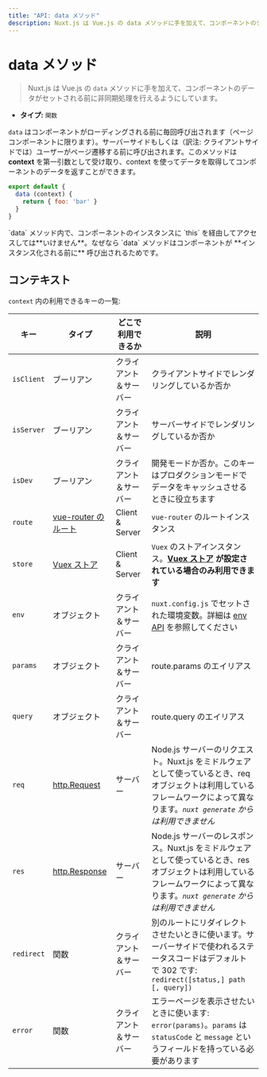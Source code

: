 ```yaml
---
title: "API: data メソッド"
description: Nuxt.js は Vue.js の data メソッドに手を加えて、コンポーネントのデータがセットされる前に非同期処理を行えるようにしています。
---
```


<!-- title: "API: The data Method" -->
<!-- description: Nuxt.js supercharges the data method from vue.js to let you handle async operation before setting the component data. -->

<!-- # The data Method -->

# data メソッド

<!-- \> Nuxt.js *supercharges* the `data` method from vue.js to let you handle async operation before setting the component data. -->

> Nuxt.js は Vue.js の `data` メソッドに手を加えて、コンポーネントのデータがセットされる前に非同期処理を行えるようにしています。

<!-- - **Type:** `Function` -->

- **タイプ:** `関数`

<!-- `data` is called every time before loading the component (**only for pages components**). It can be called from the server-side or before navigating to the corresponding route. This method receives the **context** as the first argument, you can use it to fetch some data and return the component data. -->

`data` はコンポーネントがローディングされる前に毎回呼び出されます（ページコンポーネントに限ります）。サーバーサイドもしくは（訳注: クライアントサイドでは）ユーザーがページ遷移する前に呼び出されます。このメソッドは **context** を第一引数として受け取り、context を使ってデータを取得してコンポーネントのデータを返すことができます。

```js
export default {
  data (context) {
    return { foo: 'bar' }
  }
}
```

<!-- <div class="Alert Alert--orange">You do **NOT** have access of the component instance through `this` inside `data` because it is called **before initiating** the component.</div> -->

<div class="Alert Alert--orange">`data` メソッド内で、コンポーネントのインスタンスに `this` を経由してアクセスしては**いけません**。なぜなら `data` メソッドはコンポーネントが **インスタンス化される前に** 呼び出されるためです。</div>

<!-- ## Context -->

## コンテキスト

<!-- List of all the available keys in `context`: -->

`context` 内の利用できるキーの一覧:

<!-- | Key | Type | Available | Description | -->
<!-- |-----|------|--------------|-------------| -->
<!-- | `isClient` | Boolean | Client & Server | Boolean to let you know if you're actually renderer from the client-side | -->
<!-- | `isServer` | Boolean | Client & Server | Boolean to let you know if you're actually renderer from the server-side | -->
<!-- | `isDev` | Boolean | Client & Server | Boolean to let you know if you're in dev mode, can be useful for caching some data in production | -->
<!-- | `route` | [vue-router route](https://router.vuejs.org/en/api/route-object.html) | Client & Server | `vue-router` route instance. | -->
<!-- | `store` | [vuex store](http://vuex.vuejs.org/en/api.html#vuexstore-instance-properties) | Client & Server | `Vuex.Store` instance. **Available only if the [vuex store](/guide/vuex-store) is set.** | -->
<!-- | `env` | Object | Client & Server | Environment variables set in `nuxt.config.js`, see [env api](/api/configuration-env)  | -->
<!-- | `params` | Object | Client & Server | Alias of route.params | -->
<!-- | `query` | Object | Client & Server | Alias of route.query | -->
<!-- | `req` | [http.Request](https://nodejs.org/api/http.html#http_class_http_incomingmessage) | Server | Request from the node.js server. If nuxt is used as a middleware, the req object might be different depending of the framework you're using. *Not available via `nuxt generate`*. | -->
<!-- | `res` | [http.Response](https://nodejs.org/api/http.html#http_class_http_serverresponse) | Server | Response from the node.js server. If nuxt is used as a middleware, the res object might be different depending of the framework you're using. *Not available via `nuxt generate`*. | -->
<!-- | `redirect` | Function | Client & Server | Use this method to redirect the user to another route, the status code is used on the server-side, default to 302. `redirect([status,] path [, query])` | -->
<!-- | `error` | Function | Client & Server | Use this method to show the error page: `error(params)`. The `params` should have the fields `statusCode` and `message`. | -->

| キー | タイプ | どこで利用できるか | 説明 |
|-----|------|--------------|-------------|
| `isClient` | ブーリアン | クライアント＆サーバー | クライアントサイドでレンダリングしているか否か |
| `isServer` | ブーリアン | クライアント＆サーバー | サーバーサイドでレンダリングしているか否か |
| `isDev` | ブーリアン | クライアント＆サーバー | 開発モードか否か。このキーはプロダクションモードでデータをキャッシュさせるときに役立ちます |
| `route` | [vue-router のルート](https://router.vuejs.org/en/api/route-object.html) | Client & Server | `vue-router` のルートインスタンス |
| `store` | [Vuex ストア](http://vuex.vuejs.org/en/api.html#vuexstore-instance-properties) | Client & Server | `Vuex` のストアインスタンス。**[Vuex ストア](/guide/vuex-store) が設定されている場合のみ利用できます** |
| `env` | オブジェクト | クライアント＆サーバー | `nuxt.config.js` でセットされた環境変数。詳細は [env API](/api/configuration-env) を参照してください |
| `params` | オブジェクト | クライアント＆サーバー | route.params のエイリアス |
| `query` | オブジェクト | クライアント＆サーバー | route.query のエイリアス |
| `req` | [http.Request](https://nodejs.org/api/http.html#http_class_http_incomingmessage) | サーバー | Node.js サーバーのリクエスト。Nuxt.js をミドルウェアとして使っているとき、req オブジェクトは利用しているフレームワークによって異なります。*`nuxt generate` からは利用できません* |
| `res` | [http.Response](https://nodejs.org/api/http.html#http_class_http_serverresponse) | サーバー | Node.js サーバーのレスポンス。Nuxt.js をミドルウェアとして使っているとき、res オブジェクトは利用しているフレームワークによって異なります。*`nuxt generate` からは利用できません* |
| `redirect` | 関数 | クライアント＆サーバー | 別のルートにリダイレクトさせたいときに使います。サーバーサイドで使われるステータスコードはデフォルトで 302 です: `redirect([status,] path [, query])` |
| `error` | 関数 | クライアント＆サーバー | エラーページを表示させたいときに使います: `error(params)`。`params` は `statusCode` と `message` というフィールドを持っている必要があります |
